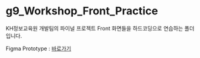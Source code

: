 # g9_Workshop_Front_Practice

KH정보교육원 개발팀의 파이널 프로젝트 Front 화면들을 하드코딩으로 연습하는 폴더입니다.

Figma Prototype : [바로가기](https://www.figma.com/proto/SFum7fR9Ke9tQr2Oyrj11X/Dev-Team----Wire-frame?node-id=1%3A3&starting-point-node-id=1%3A3)
